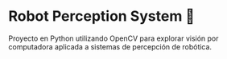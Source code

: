 # Robot Perception System 🤖

Proyecto en Python utilizando OpenCV para explorar visión por computadora aplicada a sistemas de percepción de robótica.
